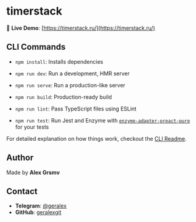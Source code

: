 # timerstack

🔗 **Live Demo**: [https://timerstack.ru/](https://timerstack.ru/)

## CLI Commands

- `npm install`: Installs dependencies

- `npm run dev`: Run a development, HMR server

- `npm run serve`: Run a production-like server

- `npm run build`: Production-ready build

- `npm run lint`: Pass TypeScript files using ESLint

- `npm run test`: Run Jest and Enzyme with
  [`enzyme-adapter-preact-pure`](https://github.com/preactjs/enzyme-adapter-preact-pure) for
  your tests

For detailed explanation on how things work, checkout the [CLI Readme](https://github.com/developit/preact-cli/blob/master/README.md).

## Author

Made by **Alex Grsmv**

## Contact

- **Telegram**: [@geralex](https://t.me/geralex)
- **GitHub**: [geralexgit](https://github.com/geralexgit)
